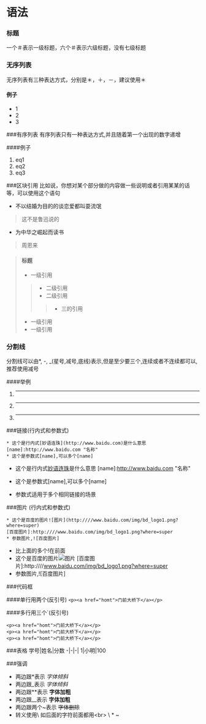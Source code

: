 # 语法
### 标题
一个＃表示一级标题，六个＃表示六级标题，没有七级标题
### 无序列表
无序列表有三种表达方式，分别是＊，＋，－，建议使用＊

#### 例子
* 1
* 2
* 3

###有序列表
有序列表只有一种表达方式,并且随着第一个出现的数字递增

####例子
1. eq1
2. eq2
3. eq3

###区块引用
比如说，你想对某个部分做的内容做一些说明或者引用某某的话等，可以使用这个语句

* 不以结婚为目的的谈恋爱都叫耍流氓
>这不是鲁迅说的

* 为中华之崛起而读书
>周恩来

>#### 标题
> * 一级引用
>> * 二级引用
>> * 二级引用
>>> * 三的引用
> * 一级引用
> * 一级引用

### 分割线
分割线可以由*, -, _(星号,减号,底线)表示,但是至少要三个,连续或者不连续都可以,推荐使用减号

####举例
1. ***
2. ---
3. ___

###链接(行内式和参数式)
```
* 这个是行内式[妙语连珠](http://www.baidu.com)是什么意思
[name]:http://www.baidu.com "名称"
* 这个是参数式[name],可以多个[name]
```
* 这个是行内式[妙语连珠](http://www.baidu.com)是什么意思
[name]:http://www.baidu.com "名称"
* 这个是参数式[name],可以多个[name]

* 参数式适用于多个相同链接的场景


###图片 (行内式和参数式)
```
* 这个是百度的图片![图片](http:////www.baidu.com/img/bd_logo1.png?where=super)
[百度图片]:http:////www.baidu.com/img/bd_logo1.png?where=super
* 参数图片,![百度图片]
```
* 比上面的多个!在前面
* 这个是百度的图片![图片](http:////www.baidu.com/img/bd_logo1.png?where=super)
[百度图片]:http:////www.baidu.com/img/bd_logo1.png?where=super
* 参数图片,![百度图片]

###代码框

####单行用两个(反引号)
`<p><a href="homt">门前大桥下</a></p>`

####多行用三个`(反引号)
```
<p><a href="homt">门前大桥下</a></p>
<p><a href="homt">门前大桥下</a></p>
<p><a href="homt">门前大桥下</a></p>
```


###表格
学号|姓名|分数
-|-|-|
1|小明|100

###强调

* 两边跟*表示  *字体倾斜*
* 两边跟_表示  _字体倾斜_ 
* 两边跟**表示 **字体加粗**
* 两边跟__表示 __字体加粗__
* 两边跟两个~表示 ~~字体删除~~
* 转义使用\ 如后面的字符前面都用\<br>
  \\ \* \~
